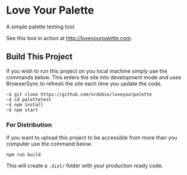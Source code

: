 # Love Your Palette

A simple palette testing tool.

See this tool in action at http://loveyourpalette.com.

## Build This Project

If you wish to run this project on you local machine simply use the commands below. This enters the site into development mode and uses BrowserSync to refresh the site each time you update the code.

```shell
~$ git clone https://github.com/nrdobie/loveyourpalette
~$ cd palettetest
~$ npm install
~$ npm start
```

### For Distribution

If you want to upload this project to be accessible from more than you computer use the command below.

```shell
npm run build
```

This will create a `.dist/` folder with your production ready code.
